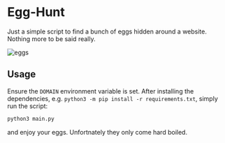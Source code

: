 # Egg-Hunt

Just a simple script to find a bunch of eggs hidden around a website. Nothing
more to be said really.

![eggs](https://www.clipartmax.com/png/small/2-27848_easter-eggs-in-grass-clip-art-easter-egg-clip-art.png)

## Usage

Ensure the ``DOMAIN`` environment variable is set. After installing the
dependencies, e.g. `python3 -m pip install -r requirements.txt`, simply run the
script:

```python
python3 main.py
```

and enjoy your eggs. Unfortnately they only come hard boiled.
